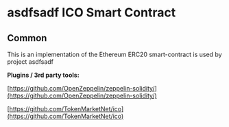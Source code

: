 # asdfsadf ICO Smart Contract

## Common

This is an implementation of the Ethereum ERC20 smart-contract is used by project asdfsadf

<b>Plugins / 3rd party tools:</b>

[https://github.com/OpenZeppelin/zeppelin-solidity/](https://github.com/OpenZeppelin/zeppelin-solidity/)

[https://github.com/TokenMarketNet/ico](https://github.com/TokenMarketNet/ico)